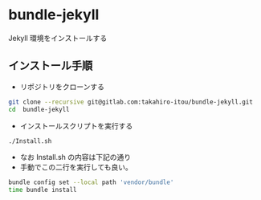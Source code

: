 # bundle-jekyll

Jekyll 環境をインストールする

##  インストール手順

- リポジトリをクローンする

```bash
git clone --recursive git@gitlab.com:takahiro-itou/bundle-jekyll.git
cd  bundle-jekyll
```

- インストールスクリプトを実行する

```bash
./Install.sh
```

- なお Install.sh の内容は下記の通り
- 手動でこの二行を実行しても良い。

```bash:Install.sh
bundle config set --local path 'vendor/bundle'
time bundle install
```
